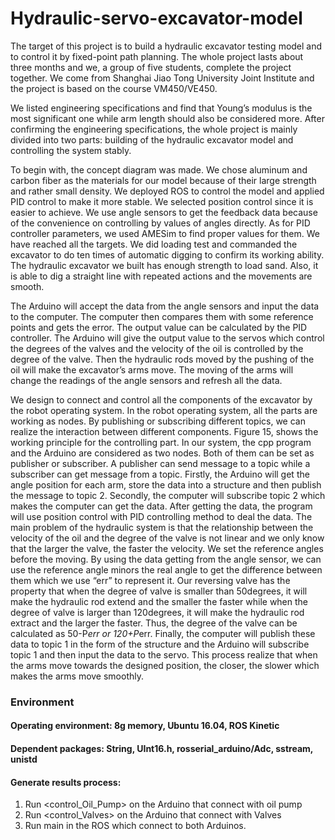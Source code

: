 # Hydraulic-servo-excavator-model
The target of this project is to build a hydraulic excavator testing model and to control it by fixed-point path planning. The whole project lasts about three months and we, a group of five students, complete the project together. We come from Shanghai Jiao Tong University Joint Institute and the project is based on the course VM450/VE450.

We listed engineering specifications and find that Young’s modulus is the most significant one while arm length should also be considered more. After confirming the engineering specifications, the whole project is mainly divided into two parts: building of the hydraulic excavator model and controlling the system stably.

To begin with, the concept diagram was made. We chose aluminum and carbon fiber as the materials for our model because of their large strength and rather small density. We deployed ROS to control the model and applied PID control to make it more stable. We selected position control since it is easier to achieve. We use angle sensors to get the feedback data because of the convenience on controlling by values of angles directly. As for PID controller parameters, we used AMESim to find proper values for them.
We have reached all the targets. We did loading test and commanded the excavator to do ten times of automatic digging to confirm its working ability. The hydraulic excavator we built has enough strength to load sand. Also, it is able to dig a straight line with repeated actions and the movements are smooth.


The Arduino will accept the data from the angle sensors and input the data to the computer. The computer then compares them with some reference points and gets the error. The output value can be calculated by the PID controller. The Arduino will give the output value to the servos which control the degrees of the valves and the velocity of the oil is controlled by the degree of the valve. Then the hydraulic rods moved by the pushing of the oil will make the excavator’s arms move. The moving of the arms will change the readings of the angle sensors and refresh all the data.

We design to connect and control all the components of the excavator by the robot operating system. In the robot operating system, all the parts are working as nodes. By publishing or subscribing different topics, we can realize the interaction between different components. Figure 15, shows the working principle for the controlling part. In our system, the cpp program and the Arduino are considered as two nodes. Both of them can be set as publisher or subscriber. A publisher can send message to a topic while a subscriber can get message from a topic. Firstly, the Arduino will get the angle position for each arm, store the data into a structure and then publish the message to topic 2. Secondly, the computer will subscribe topic 2 which makes the computer can get the data. After getting the data, the program will use position control with PID controlling method to deal the data. The main problem of the hydraulic system is that the relationship between the velocity of the oil and the degree of the valve is not linear and we only know that the larger the valve, the faster the velocity. We set the reference angles before the moving. By using the data getting from the angle sensor, we can use the reference angle minors the real angle to get the difference between them which we use “err” to represent it. Our reversing valve has the property that when the degree of valve is smaller than 50degrees, it will make the hydraulic rod extend and the smaller the faster while when the degree of valve is larger than 120degrees, it will make the hydraulic rod extract and the larger the faster. Thus, the degree of the valve can be calculated as 50-P*err or 120+P*err. Finally, the computer will publish these data to topic 1 in the form of the structure and the Arduino will subscribe topic 1 and then input the data to the servo. This process realize that when the arms move towards the designed position, the closer, the slower which makes the arms move smoothly.


### Environment
#### Operating environment: 8g memory, Ubuntu 16.04, ROS Kinetic
#### Dependent packages: String, UInt16.h, rosserial_arduino/Adc, sstream, unistd
#### Generate results process:
1. Run <control_Oil_Pump> on the Arduino that connect with oil pump
2. Run <control_Valves> on the Arduino that connect with Valves
3. Run main in the ROS which connect to both Arduinos.
